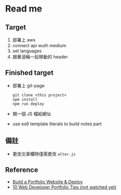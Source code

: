 # Read me

## Target

1. 部署上 aws
2. connect api wuth medium
3. set languages
4. 跟著滾輪一起移動的 header

## Finished target

+ 部署上 git-page

  ```
  git clone <this project>
  npm install
  npm run deploy
  ```

+ 開一個 JS 檔給網址
+ use es6 template literals to build notes part

## 備註

+ 更改文章欄時僅需更改 `alter.js`

## Reference

+ [Build a Portfolio Website & Deploy](https://www.youtube.com/watch?v=r_hYR53r61M&t=3945s)
+ [10 Web Developer Portfolio Tips (not watched yet)](https://www.youtube.com/watch?v=nrWGr2OvBD4)
